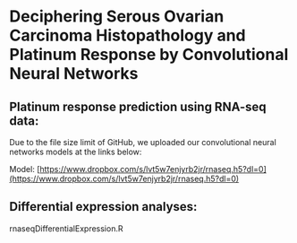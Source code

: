 # Deciphering Serous Ovarian Carcinoma Histopathology and Platinum Response by Convolutional Neural Networks

## Platinum response prediction using RNA-seq data:
Due to the file size limit of GitHub, we uploaded our convolutional neural networks models at the links below:

Model: [https://www.dropbox.com/s/lvt5w7enjyrb2jr/rnaseq.h5?dl=0](https://www.dropbox.com/s/lvt5w7enjyrb2jr/rnaseq.h5?dl=0)

## Differential expression analyses:
rnaseqDifferentialExpression.R
